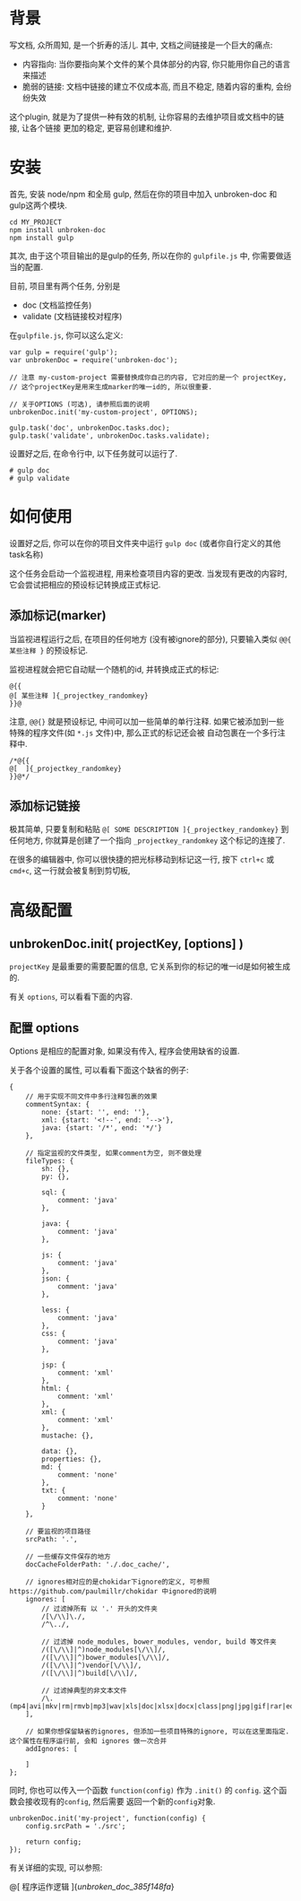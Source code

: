 # 背景

写文档, 众所周知, 是一个折寿的活儿. 其中, 文档之间链接是一个巨大的痛点:

* 内容指向: 当你要指向某个文件的某个具体部分的内容, 你只能用你自己的语言来描述
* 脆弱的链接: 文档中链接的建立不仅成本高, 而且不稳定, 随着内容的重构, 会纷纷失效
 
这个plugin, 就是为了提供一种有效的机制, 让你容易的去维护项目或文档中的链接, 让各个链接
更加的稳定, 更容易创建和维护. 

# 安装

首先, 安装 node/npm 和全局 gulp, 然后在你的项目中加入 unbroken-doc 和 gulp这两个模块.

```
cd MY_PROJECT
npm install unbroken-doc
npm install gulp
```

其次, 由于这个项目输出的是gulp的任务, 所以在你的 `gulpfile.js` 中, 你需要做适当的配置.

目前, 项目里有两个任务, 分别是

* doc (文档监控任务)
* validate (文档链接校对程序)
 
在`gulpfile.js`, 你可以这么定义:

```
var gulp = require('gulp');
var unbrokenDoc = require('unbroken-doc');

// 注意 my-custom-project 需要替换成你自己的内容, 它对应的是一个 projectKey,
// 这个projectKey是用来生成marker的唯一id的, 所以很重要.

// 关于OPTIONS (可选), 请参照后面的说明
unbrokenDoc.init('my-custom-project', OPTIONS);

gulp.task('doc', unbrokenDoc.tasks.doc);
gulp.task('validate', unbrokenDoc.tasks.validate);
```

设置好之后, 在命令行中, 以下任务就可以运行了.

```
# gulp doc
# gulp validate
```

# 如何使用

设置好之后, 你可以在你的项目文件夹中运行 `gulp doc` (或者你自行定义的其他task名称)

这个任务会启动一个监视进程, 用来检查项目内容的更改. 当发现有更改的内容时, 它会尝试把相应的预设标记转换成正式标记.

## 添加标记(marker)

当监视进程运行之后, 在项目的任何地方 (没有被ignore的部分), 只要输入类似 `@@{ 某些注释 }` 的预设标记.
 
监视进程就会把它自动赋一个随机的id, 并转换成正式的标记:
```
@{{
@[ 某些注释 ]{_projectkey_randomkey}
}}@
```

注意, `@@{}` 就是预设标记, 中间可以加一些简单的单行注释. 如果它被添加到一些特殊的程序文件(如 `*.js` 文件)中, 那么正式的标记还会被
自动包裹在一个多行注释中.
```
/*@{{
@[  ]{_projectkey_randomkey}
}}@*/
```
## 添加标记链接

极其简单, 只要复制和粘贴 `@[ SOME DESCRIPTION ]{_projectkey_randomkey}` 到任何地方, 你就算是创建了一个指向 `_projectkey_randomkey`
这个标记的连接了.

在很多的编辑器中, 你可以很快捷的把光标移动到标记这一行, 按下 `ctrl+c` 或 `cmd+c`, 这一行就会被复制到剪切板, 

# 高级配置

## unbrokenDoc.init( projectKey, [options] )

`projectKey` 是最重要的需要配置的信息, 它关系到你的标记的唯一id是如何被生成的.

有关 `options`, 可以看看下面的内容.

## 配置 options

Options 是相应的配置对象, 如果没有传入, 程序会使用缺省的设置.

关于各个设置的属性, 可以看看下面这个缺省的例子:

```
{   
    // 用于实现不同文件中多行注释包裹的效果
    commentSyntax: {
        none: {start: '', end: ''},
        xml: {start: '<!--', end: '-->'},
        java: {start: '/*', end: '*/'}
    },
    
    // 指定监视的文件类型, 如果comment为空, 则不做处理
    fileTypes: {
        sh: {},
        py: {},

        sql: {
            comment: 'java'
        },

        java: {
            comment: 'java'
        },

        js: {
            comment: 'java'
        },
        json: {
            comment: 'java'
        },

        less: {
            comment: 'java'
        },
        css: {
            comment: 'java'
        },

        jsp: {
            comment: 'xml'
        },
        html: {
            comment: 'xml'
        },
        xml: {
            comment: 'xml'
        },
        mustache: {},

        data: {},
        properties: {},
        md: {
            comment: 'none'
        },
        txt: {
            comment: 'none'
        }
    },
    
    // 要监视的项目路径
    srcPath: '.',
    
    // 一些缓存文件保存的地方
    docCacheFolderPath: './.doc_cache/',
    
    // ignores相对应的是chokidar下ignore的定义, 可参照 https://github.com/paulmillr/chokidar 中ignored的说明
    ignores: [
        // 过滤掉所有 以 '.' 开头的文件夹
        /[\/\\]\./,
        /^\../,
        
        // 过滤掉 node_modules, bower_modules, vendor, build 等文件夹
        /([\/\\]|^)node_modules[\/\\]/,
        /([\/\\]|^)bower_modules[\/\\]/,
        /([\/\\]|^)vendor[\/\\]/,
        /([\/\\]|^)build[\/\\]/,
        
        // 过滤掉典型的非文本文件
        /\.(mp4|avi|mkv|rm|rmvb|mp3|wav|xls|doc|xlsx|docx|class|png|jpg|gif|rar|eot|svg|ttf|woff|woff2|swf|db|jar|iml|jpeg)$/i,
    ],
    
    // 如果你想保留缺省的ignores, 但添加一些项目特殊的ignore, 可以在这里面指定. 这个属性在程序运行前, 会和 ignores 做一次合并 
    addIgnores: [

    ]
};
```

同时, 你也可以传入一个函数 `function(config)` 作为 `.init()` 的 `config`. 这个函数会接收现有的`config`, 然后需要
返回一个新的`config`对象.
```
unbrokenDoc.init('my-project', function(config) {
    config.srcPath = './src';
    
    return config;
});
```

有关详细的实现, 可以参照: 
 
@[ 程序运作逻辑 ]{_unbroken_doc_385f148fa_}